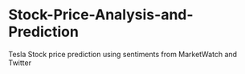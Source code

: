 # Stock-Price-Analysis-and-Prediction
Tesla Stock price prediction using sentiments from MarketWatch and Twitter
